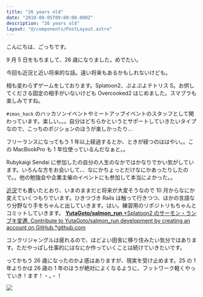 ```yaml
---
title: "26 years old"
date: "2018-09-05T09:00:00.000Z"
description: "26 years old"
layout: "@/components/PostLayout.astro"
---
```


こんにちは、ごっちです。

9 月 5 日をもちまして、26 歳になりました。めでたい。

今回も近況と近い将来的な話。遠い将来もあるかもしれないけども。

相も変わらずゲームをしております。Splatoon2、ぷよぷよテトリス S。お供してくださる固定の相手がいないけども Overcooked2 はじめました。スマブラも楽しみですね。

`#imas_hack` のハッカソンイベントやミートアップイベントのスタッフとして関わっています。楽しい。。。自分はどちらかというとサポートしていきたいタイプなので、こっちのポジションのほうが楽しかったり…

フリーランスになってもう 1 年以上経過するとか、ときが経つのははやい。。この MacBookPro も 1 年位使っているんだなぁと。。

Rubykaigi Sendai に参加したの自分の人生のなかではかなりでかい気がしています。いろんな方をお会いして、、なにかちょっとだけなにかあったりしたので。。他の勉強会や企業主催のイベントにも参加して本当によかった。。

[近況](https://medium.com/@gggooottto/%E7%8F%BE%E7%8A%B6%E3%81%AE%E6%95%B4%E7%90%86-1d5070e4a3e1)でも書いたとおり、いまのままだと将来が大変そうなので 10 月からなにか変えていくつもりでいます。ひきつづき Rails は触って行きつつ、ほかの言語なり分野なり手をちゃんと出していきます。はい。練習用のリポジトリもちゃんとコミットしていきます。
[**YutaGoto/salmon_run** *Splatoon2 のサーモン・ランブキ変遷. Contribute to YutaGoto/salmon_run development by creating an account on GitHub.*github.com](https://github.com/YutaGoto/salmon_run)

コンクリジャングルは疲れるので、ほどよい田舎に移り住みたい気分ではあります。ただやっぱし仕事的にはなにか作っていくことは続けていきたいです。

ってかもう 26 歳になったのかよ感はありますが、現実を受け止めます。25 の 1 年よりかは 26 歳の 1 年のほうが絶対によくなるように、フットワーク軽くやっていき！ます！・。・！

![](https://cdn-images-1.medium.com/max/2380/1*oAGPj-nz9h-nLs8BDVZ1dg.jpeg)
